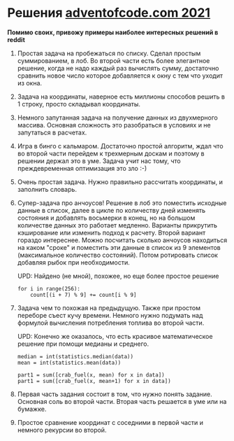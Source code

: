 # Решения [adventofcode.com 2021](https://adventofcode.com/2021/)

   **Помимо своих, привожу примеры наиболее интересных решений в reddit**

1. Простая задача на пробежаться по списку. Сделал простым суммированием, в лоб. 
   Во второй части есть более элегантное решение, когда не надо каждый раз вычислять
   сумму, достаточно сравнить новое число которое добавляется к окну с 
   тем что уходит из окна.
2. Задача на координаты, наверное есть миллионы способов решить в 1 строку, 
   просто складывал координаты.
3. Немного запутанная задача на получение данных из двухмерного массива. 
   Основная сложность это разобраться в условиях и не запутаться в расчетах.
4. Игра в бинго с кальмаром. Достаточно простой алгоритм, ждал что во второй части 
   перейдем к трехмерным доскам и поэтому в решении держал это в уме. Задача учит нас 
   тому, что преждевременная оптимизация это зло :-)
5. Очень простая задача. Нужно правильно рассчитать координаты, и заполнить словарь.
6. Супер-задача про анчоусов! Решение в лоб это поместить исходные данные в список, далее в цикле по количеству дней изменять 
   состояния и добавлять восьмерки в конец, но на большом количестве данных это работает медленно. Варианты прикрутить 
   кэширование или изменить подход к расчету. Второй вариант гораздо интереснее. Можно посчитать
   сколько анчоусов находиться на каком "сроке" и поместить эти данные в список из 9 элементов 
   (максимальное количество состояний). Потом ротировать список добавляя рыбок при необходимости.
   
   UPD: Найдено (не мной), похожее, но еще более простое решение 
   ```   
   for i in range(256):
       count[(i + 7) % 9] += count[i % 9]  
   ```
7. Задача чем то похожая на предыдущую. Также при простом переборе съест кучу времени. Немного нужно 
   подумать над формулой вычисления потребления топлива во второй части.
 
   UPD: Конечно же оказалось, что есть красивое математическое решение при помощи 
   медианы и среднего. 
   
   ```
   median = int(statistics.median(data))
   mean = int(statistics.mean(data))
   
   part1 = sum([crab_fuel(x, mean) for x in data])
   part1 = sum([crab_fuel(x, mean+1) for x in data])
   ```
8. Первая часть задания состоит в том, что нужно понять задание. Основная соль во 
   второй части. Вторая часть решается в уме или на бумажке.
9. Простое сравнение координат с соседними в первой части и немного рекурсии во второй.
   
